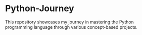 # Python-Journey
 This repository showcases my journey in mastering the Python programming language through various concept-based projects.
